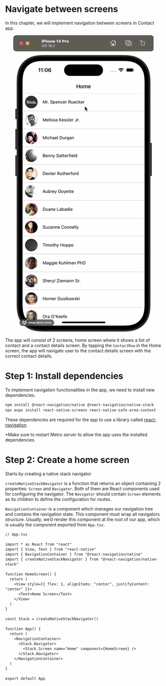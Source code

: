 # Navigate between screens

In this chapter, we will implement navigation between screens in Contact app.

<p align="center">
  <img alt="Navigation between screens" src="introduction/final-product.gif">
</p>

The app will consist of 2 screens, home screen where it shows a list of contact and a contact details screen. By tapping the `ContactRow` in the Home screen, the app will navigate user to the contact details screen with the correct contact details.

# Step 1: Install dependencies

To implement navigation functionalities in the app, we need to install new dependencies.

```bash
npm install @react-navigation/native @react-navigation/native-stack
npx expo install react-native-screens react-native-safe-area-context
```

These dependencies are required for the app to use a library called [react-navigation](https://reactnavigation.org/docs/getting-started).

\*Make sure to restart Metro server to allow the app uses the installed dependencies.

# Step 2: Create a home screen

Starts by creating a native stack navigator

`createNativeStackNavigator` is a function that returns an object containing 2 properties: `Screen` and `Navigator`. Both of them are React components used for configuring the navigator. The `Navigator` should contain `Screen` elements as its children to define the configuration for routes.

`NavigationContainer` is a component which manages our navigation tree and contains the navigation state. This component must wrap all navigators structure. Usually, we’d render this component at the root of our app, which is usually the component exported from `App.tsx`.

```tsx
// App.tsx

import * as React from "react"
import { View, Text } from "react-native"
import { NavigationContainer } from "@react-navigation/native"
import { createNativeStackNavigator } from "@react-navigation/native-stack"

function HomeScreen() {
  return (
    <View style={{ flex: 1, alignItems: "center", justifyContent: "center" }}>
      <Text>Home Screen</Text>
    </View>
  )
}

const Stack = createNativeStackNavigator()

function App() {
  return (
    <NavigationContainer>
      <Stack.Navigator>
        <Stack.Screen name="Home" component={HomeScreen} />
      </Stack.Navigator>
    </NavigationContainer>
  )
}

export default App
```
